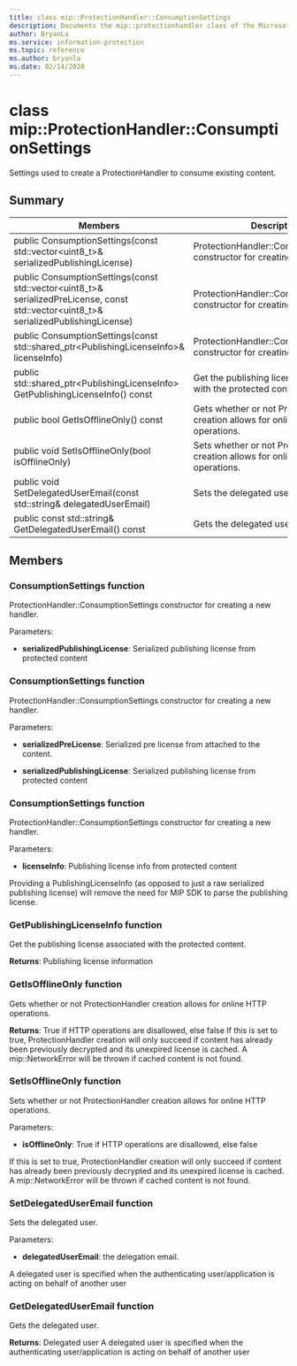 ```yaml
---
title: class mip::ProtectionHandler::ConsumptionSettings 
description: Documents the mip::protectionhandler class of the Microsoft Information Protection (MIP) SDK.
author: BryanLa
ms.service: information-protection
ms.topic: reference
ms.author: bryanla
ms.date: 02/14/2020
---
```


# class mip::ProtectionHandler::ConsumptionSettings 
Settings used to create a ProtectionHandler to consume existing content.
  
## Summary
 Members                        | Descriptions                                
--------------------------------|---------------------------------------------
public ConsumptionSettings(const std::vector\<uint8_t\>& serializedPublishingLicense)  |  ProtectionHandler::ConsumptionSettings constructor for creating a new handler.
public ConsumptionSettings(const std::vector\<uint8_t\>& serializedPreLicense, const std::vector\<uint8_t\>& serializedPublishingLicense)  |  ProtectionHandler::ConsumptionSettings constructor for creating a new handler.
public ConsumptionSettings(const std::shared_ptr\<PublishingLicenseInfo\>& licenseInfo)  |  ProtectionHandler::ConsumptionSettings constructor for creating a new handler.
public std::shared_ptr\<PublishingLicenseInfo\> GetPublishingLicenseInfo() const  |  Get the publishing license associated with the protected content.
public bool GetIsOfflineOnly() const  |  Gets whether or not ProtectionHandler creation allows for online HTTP operations.
public void SetIsOfflineOnly(bool isOfflineOnly)  |  Sets whether or not ProtectionHandler creation allows for online HTTP operations.
public void SetDelegatedUserEmail(const std::string& delegatedUserEmail)  |  Sets the delegated user.
public const std::string& GetDelegatedUserEmail() const  |  Gets the delegated user.
  
## Members
  
### ConsumptionSettings function
ProtectionHandler::ConsumptionSettings constructor for creating a new handler.

Parameters:  
* **serializedPublishingLicense**: Serialized publishing license from protected content


  
### ConsumptionSettings function
ProtectionHandler::ConsumptionSettings constructor for creating a new handler.

Parameters:  
* **serializedPreLicense**: Serialized pre license from attached to the content. 


* **serializedPublishingLicense**: Serialized publishing license from protected content


  
### ConsumptionSettings function
ProtectionHandler::ConsumptionSettings constructor for creating a new handler.

Parameters:  
* **licenseInfo**: Publishing license info from protected content


Providing a PublishingLicenseInfo (as opposed to just a raw serialized publishing license) will remove the need for MIP SDK to parse the publishing license.
  
### GetPublishingLicenseInfo function
Get the publishing license associated with the protected content.

  
**Returns**: Publishing license information
  
### GetIsOfflineOnly function
Gets whether or not ProtectionHandler creation allows for online HTTP operations.

  
**Returns**: True if HTTP operations are disallowed, else false
If this is set to true, ProtectionHandler creation will only succeed if content has already been previously decrypted and its unexpired license is cached. A mip::NetworkError will be thrown if cached content is not found.
  
### SetIsOfflineOnly function
Sets whether or not ProtectionHandler creation allows for online HTTP operations.

Parameters:  
* **isOfflineOnly**: True if HTTP operations are disallowed, else false


If this is set to true, ProtectionHandler creation will only succeed if content has already been previously decrypted and its unexpired license is cached. A mip::NetworkError will be thrown if cached content is not found.
  
### SetDelegatedUserEmail function
Sets the delegated user.

Parameters:  
* **delegatedUserEmail**: the delegation email.


A delegated user is specified when the authenticating user/application is acting on behalf of another user
  
### GetDelegatedUserEmail function
Gets the delegated user.

  
**Returns**: Delegated user
A delegated user is specified when the authenticating user/application is acting on behalf of another user